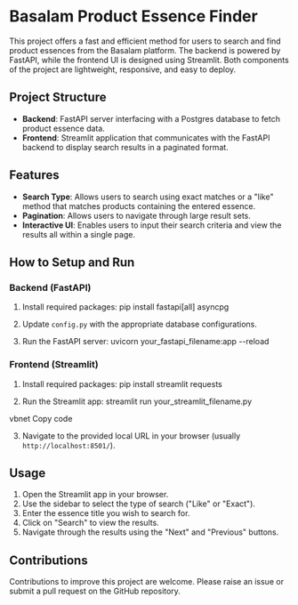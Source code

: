 # Basalam Product Essence Finder

This project offers a fast and efficient method for users to search and find product essences from the Basalam platform. The backend is powered by FastAPI, while the frontend UI is designed using Streamlit. Both components of the project are lightweight, responsive, and easy to deploy.

## Project Structure

- **Backend**: FastAPI server interfacing with a Postgres database to fetch product essence data.
- **Frontend**: Streamlit application that communicates with the FastAPI backend to display search results in a paginated format.

## Features

- **Search Type**: Allows users to search using exact matches or a "like" method that matches products containing the entered essence.
- **Pagination**: Allows users to navigate through large result sets.
- **Interactive UI**: Enables users to input their search criteria and view the results all within a single page.

## How to Setup and Run

### Backend (FastAPI)

1. Install required packages:
pip install fastapi[all] asyncpg


2. Update `config.py` with the appropriate database configurations.

3. Run the FastAPI server:
uvicorn your_fastapi_filename:app --reload


### Frontend (Streamlit)

1. Install required packages:
pip install streamlit requests


2. Run the Streamlit app:
streamlit run your_streamlit_filename.py

vbnet
Copy code

3. Navigate to the provided local URL in your browser (usually `http://localhost:8501/`).

## Usage

1. Open the Streamlit app in your browser.
2. Use the sidebar to select the type of search ("Like" or "Exact").
3. Enter the essence title you wish to search for.
4. Click on "Search" to view the results.
5. Navigate through the results using the "Next" and "Previous" buttons.

## Contributions

Contributions to improve this project are welcome. Please raise an issue or submit a pull request on the GitHub repository.